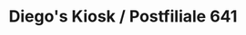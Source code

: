 ---
title: "Diego's Kiosk / Postfiliale 641"
url: /hanau/diegos-kiosk-postfiliale-641/
shop: Kiosk
---